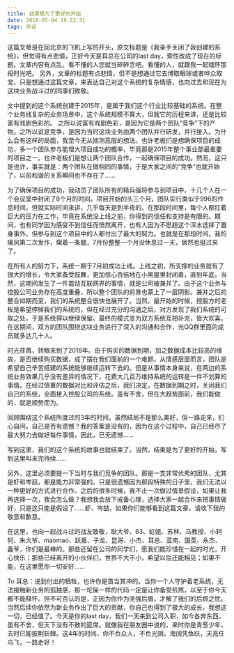 ```yaml
---
title: 结束是为了更好的开始
date: 2018-05-04 19:22:31
tags: 杂谈
---
```

这篇文章是在回北京的飞机上写的开头，原文标题是《我亲手关闭了我创建的系统》，但觉得有点悲情，正好今天是耳总在公司的last day，索性改成了现在的标题。文章内容有点乱，看不懂的人您就当碎碎念吧。看懂的人，就跟我一起缅怀那段时光吧。
另外，文章的标题有点悲情，但不是想通过它去博取眼球或者哗众取宠，只是想通过这篇文章，来表达自己对这个系统的复杂情感，也向过去和现在为这块业务战斗过的同事们致敬。

文中提到的这个系统创建于2015年，是属于我们这个行业比较基础的系统。在整个业务线复杂的业务场景中，这个系统规模不算大，但就它的历程来讲，还是比较富有戏剧色彩的。
之所以说富有戏剧色彩，是因为它是两个团队“竞争”下的产物。之所以说是竞争，是因为当时这块业务由两个团队并行研发，并行接入。为什么会有这样的局面，我至今无从揣测高层的想法。也许老板们是想确保项目的成功，多一个团队参与能增大项目成功的概率，毕竟那是2015年整个事业部最重要的项目之一。也许老板们是想让两个团队合作，一起确保项目的成功。然而，这只是也许，事实就是：两个团队在做相同的事情，于是大家之间的“竞争”也就开始了，以前和谐的关系瞬间也不存在了……

为了确保项目的成功，我动员了团队所有的精兵强将参与到项目中，十几个人在一个会议室中封闭了8个月的时间。项目开始的头三个月，团队实行类似于996的作息时间。但就实际时间来讲，几乎每天是到半夜的。在那段时间里，每个人都扛着巨大的压力在工作，毕竟在系统没上线之前，你得到的信任和支持是有限的。期间，也有同学因为感受不到信任而愤然离开，也有人因为不愿趟这个浑水选择了置身事外，但参与到这个项目中的人都付出了最大的努力。也就是在那段时间，我的痛风第二次发作，瘸着一条腿，7月份整整一个月没休息过一天，居然也挺过来了。

在所有人的努力下，系统一期于7月初成功上线。上线之初，所支撑的业务就有了很大的增长，令大家备受鼓舞，更加信心百倍地在小黑屋里封闭着，直到年底。当然，这期间发生了一件震动互联网界的事情，就是公司被兼并了。由于这个业务与控股公司业务存在高度重叠，所以整个团队的前景也蒙上了一层阴影。兼并之后的整合如期而至，我们的系统整合很快也展开了。当然，最开始的时候，控股方的老板是希望停掉我们的系统的，但在经过充分的沟通之后，对方发现了我们系统的可取之处，于是系统得以继续保留。最终的模式变为双方系统互相补充，皆大欢喜。在这期间，双方的团队围绕这块业务进行了深入的沟通和合作，光QQ群里面的成员就多达几十人。

时光荏苒，转眼来到了2018年。由于购买的数据到期，加之数据成本比较高的缘故，是否继续购买数据，成了摆在我们面前的一个难题。从情感层面而言，团队是希望自己辛苦搭建的系统能够继续运转下去的。但是从事情本身来说，在两边的系统业务效果几乎没有差异的情况下，花费大几百万维持系统的运转是一件不划算的事情。在经过慎重的数据对比和评估之后，我们决定，在数据到期之时，关闭我们自己的系统，全面接入控股公司的系统。虽有不舍，但在大趋势面前，我们能做的，就是顺势而为。

回顾围绕这个系统所度过的3年的时间，虽然结局不是那么美好，但一路走来，扪心自问，自己是否有遗憾？我的答案是没有的，因为在这个过程中，自己已经尽了最大努力去做好每件事情，因此，已无遗憾……

写到这里，我们的这个系统的故事也就结束了。当然，结束是为了更好的开始，写到这里叫未完待续……

另外，这里必须要提一下当时与我们竞争的团队。那是一支非常优秀的团队，尤其是虾和岑喆，都是能力非常强的。只是很遗憾因为那段特殊的日子里，我们无法以一种更好的方式进行合作。之后的很多时候，我不止一次做过情景假设，如果让我再选择一次，我会怎么做？我想我会放下戒备心理，选择大家一起合作来把事情做好，只是这只能是假设了……虾、岑喆，如果你们能够看到这篇文章，请收下我的敬意和歉意。

在这里，也向一起战斗过的战友致敬，耿大爷、63、虹姐、苏林、马教授、小轲轲、朱大爷、maomao、跃嘉、子龙、昆哥、小杰、耳总、亚南、国英、永杰、鑫爷，你们是最棒的。那些还留在公司的同学们，愿我们能珍惜在一起的时光，开心快乐；那些已经离开的小伙伴们，世界不大不小，希望以后还能相见；如果不能，在这里愿你一切安好……

To 耳总：说到付出的牺牲，也许你是首当其冲的。当你一个人守护着老系统，无法接触新业务的孤独感，那一坨屎一样的代码一定是让你备受煎熬，以至于你今天都不能释怀。但不可否认的是，正因为你作为坚强后盾，才解了我们的后顾之忧。当然后续你依然为新业务作出了巨大的贡献，你自己也得到了极大的成长，我想这一切，已经值了。今天是你的last day，我们一天来到公司入职，如今各奔东西，虽有不舍，但天下没有不散的筵席。就像我在朋友圈中说的，来时你是青葱少年，去时已能披荆斩棘。这4年的时间，你不负众人，不负光阴。海阔凭鱼跃，天高任鸟飞，一路走好！
